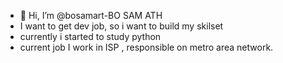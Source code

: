 - 👋 Hi, I’m @bosamart-BO SAM ATH
- I want to get dev job, so i want to build my skilset 
- currently i started to study python
- current job I work in ISP , responsible on metro area network.
